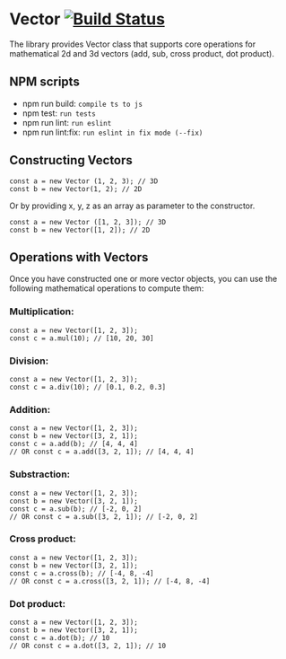 # Vector [![Build Status](https://travis-ci.com/aburkut/vector.svg?branch=master)](https://travis-ci.com/aburkut/vector)

The library provides Vector class that supports core operations for mathematical 2d and 3d vectors (add, sub, cross product, dot product).

## NPM scripts

* npm run build: `compile ts to js`
* npm test: `run tests`
* npm run lint: `run eslint`
* npm run lint:fix: `run eslint in fix mode (--fix)`

## Constructing Vectors


```
const a = new Vector (1, 2, 3); // 3D
const b = new Vector(1, 2); // 2D
```
Or by providing x, y, z as an array as parameter to the constructor.
```
const a = new Vector ([1, 2, 3]); // 3D
const b = new Vector([1, 2]); // 2D
```

## Operations with Vectors

Once you have constructed one or more vector objects, you can use the
following mathematical operations to compute them:

### Multiplication:

```
const a = new Vector([1, 2, 3]);
const c = a.mul(10); // [10, 20, 30]
```

### Division:

```
const a = new Vector([1, 2, 3]);
const c = a.div(10); // [0.1, 0.2, 0.3]
```

### Addition:

```
const a = new Vector([1, 2, 3]);
const b = new Vector([3, 2, 1]);
const c = a.add(b); // [4, 4, 4]
// OR const c = a.add([3, 2, 1]); // [4, 4, 4]
```

### Substraction:

```
const a = new Vector([1, 2, 3]);
const b = new Vector([3, 2, 1]);
const c = a.sub(b); // [-2, 0, 2]
// OR const c = a.sub([3, 2, 1]); // [-2, 0, 2]
```

### Cross product:

```
const a = new Vector([1, 2, 3]);
const b = new Vector([3, 2, 1]);
const c = a.cross(b); // [-4, 8, -4]
// OR const c = a.cross([3, 2, 1]); // [-4, 8, -4]
```

### Dot product:

```
const a = new Vector([1, 2, 3]);
const b = new Vector([3, 2, 1]);
const c = a.dot(b); // 10
// OR const c = a.dot([3, 2, 1]); // 10
```

